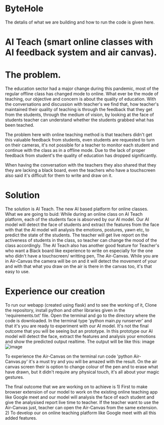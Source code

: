# ByteHole
The detalis of what we are building and how to run the code is given here.

# AI Teach (smart online classes with AI feedback system and air canvas).
# The problem.
The education sector had a major change during this pandemic, most of the regular offline class has changed mode to online. What ever be the mode of teaching, our objective and concern is about the quality of education. With the conversations and discussion with teacher's we find that, how teacher's maintained their quality of teaching is through the feedback that they get from the students, through the medium of vision, by looking at the face of students teacher can understand whether the students grabbed what has been teached.

The problem here with online teaching method is that teachers didn't get this valuable feedback from students, even students are requested to turn on their cameras, it's not possible for a teacher to monitor each student and continue with the class as in a offline mode. Due to the lack of proper feedback from student's the quality of education has dropped significantly.

When having the conversation with the teachers they also shared that they they are lacking a black board, even the teachers who have a touchscreen also said it's difficult for them to write and draw on it.

# Solution
The solution is AI Teach. The new AI based platform for online classes. What we are going to buid: While during an online class on AI Teach platform, each of the students face is absorved by our AI model. Our AI model will detect the face of students and extract the features from the face with that the AI model will analysis the emotions, postures, yawn etc, to predict the state of the students. The teacher will get live report on the activeness of students in the class, so teacher can change the mood of the class accordingly. The AI Teach also has another good feature for Teacher's who want a Black board like experience to write on especially for the one who didn't have a touchscreen/ writting pen, The Air-Canvas. While you are in Air-Canvas the camera will be on and it will detect the movement of your and with that what you draw on the air is there in the canvas too, it's that easy to use.

# Experience our creation
To run our webapp (created using flask) and to see the working of it, Clone the repository, install python and other libraries given in the 'requirements.txt' file. Open the terminal and go to the directory where the code is downloaded. In the terminal type 'python main.py runserver' and that it's you are ready to experiment with our AI model. It's not the final outcome that you will be seeing but an prototype. In this prototype our AI model will detect the face, extract the features and analysis your emotions and show the predicted output realtime. The output will be like this: image
![image](https://user-images.githubusercontent.com/61120485/113183224-68137f00-9271-11eb-9f2e-3e11a5b4c21a.png)


To experience the Air-Canvas on the terminal run code 'python Air-Canvas.py' it's a must try and you will be amazed with the result. On the air canvas screen their is option to change colour of the pen and to erase what have drawn, but it didn't require any physical touch, it's all about your magic gestures. 

The final outcome that we are working on to achieve is 1) First to make browser extension of our model to work on the existing online teaching app like Google meet and our model will analysis the face of each student and give the analysised report live time to teacher. If the teacher want to use the Air-Canvas just, teacher can open the Air-Canvas from the same extension. 2) To develop our on online teaching platform like Google meet with all this added features.
